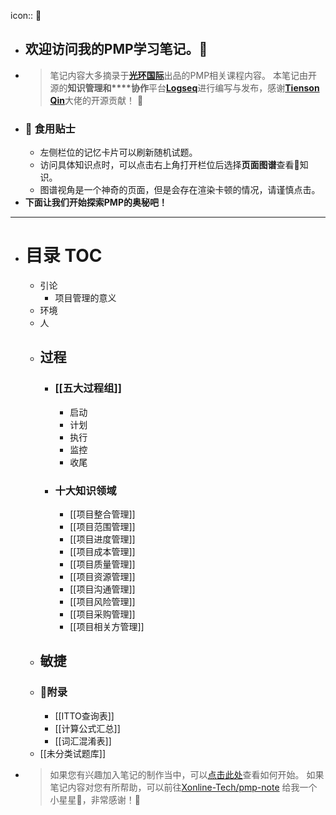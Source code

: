 icon:: 🚀

- ## 欢迎访问我的PMP学习笔记。🚀
- > 笔记内容大多摘录于[**光环国际**](https://yun.aura.cn)出品的PMP相关课程内容。
  本笔记由开源的**知识管理和****协作**平台[**Logseq**](https://www.logseq.com)进行编写与发布，感谢[**Tienson Qin**](https://github.com/tiensonqin)大佬的开源贡献！ 🥰
- ### 🍔 食用贴士
	- 左侧栏位的记忆卡片可以刷新随机试题。
	- 访问具体知识点时，可以点击右上角打开栏位后选择**页面图谱**查看🔗知识。
	- 图谱视角是一个神奇的页面，但是会存在渲染卡顿的情况，请谨慎点击。
- **下面让我们开始探索PMP的奥秘吧！**
- ---
- # 目录 TOC
	- 引论
		- 项目管理的意义
	- 环境
	- 人
	- ## 过程
		- ### [[五大过程组]]
			- 启动
			- 计划
			- 执行
			- 监控
			- 收尾
		- ### 十大知识领域
			- [[项目整合管理]]
			- [[项目范围管理]]
			- [[项目进度管理]]
			- [[项目成本管理]]
			- [[项目质量管理]]
			- [[项目资源管理]]
			- [[项目沟通管理]]
			- [[项目风险管理]]
			- [[项目采购管理]]
			- [[项目相关方管理]]
	- ## 敏捷
	- ### 📖附录
		- [[ITTO查询表]]
		- [[计算公式汇总]]
		- [[词汇混淆表]]
	- [[未分类试题库]]
- > 如果您有兴趣加入笔记的制作当中，可以[点击此处](logseq://graph/pmp-note?page=%E5%8F%82%E4%B8%8E%E8%B4%A1%E7%8C%AE)查看如何开始。
  如果笔记内容对您有所帮助，可以前往[Xonline-Tech/pmp-note](https://github.com/Xonline-Tech/pmp-note) 给我一个小星星🌟，非常感谢！🙏